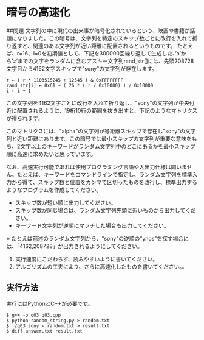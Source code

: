 # 暗号の高速化

##問題
文字列の中に現代の出来事が暗号化されているという、映画や書籍が話題になりました。この暗号は、文字列を特定のスキップ数ごとに改行を入れて折り返すと、関連のある文字列が近い距離に配置されるというものです。
たとえば、r=16、i=0を初期値として、下記を300000回繰り返して生成した、’a’から’z‘までの文字をランダムに含むアスキー文字列rand_str[]には、先頭208728文字目から4162文字スキップで"sony"の文字列が存在します。

    r ← ( r * 1103515245 + 12345 ) & 0xFFFFFFFF
    rand_str[i] ← 0x61 + ( 26 * ( r / 0x10000) ) / 0x10000
    i ← i + 1

この文字列を4162文字ごとに改行を入れて折り返し、"sony"の文字列が中央付近に配置されるように、19桁10行の範囲を抜き出すと、下記のようなマトリクスが得られます。


このマトリクスには、"alpha"の文字列が等距離スキップで存在し"sony"の文字列と近い距離にあります。この暗号では最小スキップの文字列が重要な意味をもち、2文字以上のキーワードがランダム文字列中のどこにあるかを最小スキップ順に高速に求めたいと思っています。

なお、高速実行可能であれば使用プログラミング言語や入出力仕様は問いません。たとえば、キーワードをコマンドラインで指定し、ランダム文字列を標準入力から得て、スキップ数と位置をカンマで区切ったものを改行し、標準出力するようなプログラムを作成してください。

* スキップ数が短い順に出力してください。
* スキップ数が同じ場合は、ランダム文字列先頭に近いものから出力してください。
* キーワード文字列が逆順にマッチした場合も出力してください。

※ たとえば前述のランダム文字列から、"sony"の逆順の"ynos"を探す場合には、「4162,208728」が出力されるようにしてください。 


1. 実行速度にこだわらず、読みやすいように書いてください。
2. アルゴリズムの工夫により、さらに高速化したものを書いてください。。

## 実行方法
実行にはPythonとC++が必要です。

    $ g++ -o q03 q03.cpp
    $ python random_string.py > random.txt
    $ ./q03 sony < random.txt > result.txt
    $ diff answer.txt result.txt
